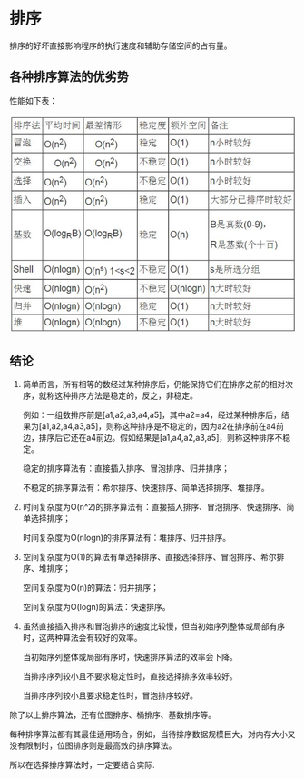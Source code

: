 # 排序

排序的好坏直接影响程序的执行速度和辅助存储空间的占有量。



## 各种排序算法的优劣势

性能如下表：

![sortTable](sortTable\sortTable.jpg)

## 结论

1. 简单而言，所有相等的数经过某种排序后，仍能保持它们在排序之前的相对次序，就称这种排序方法是稳定的，反之，非稳定。

   例如：一组数排序前是[a1,a2,a3,a4,a5]，其中a2=a4，经过某种排序后，结果为[a1,a2,a4,a3,a5]，则称这种排序是不稳定的，因为a2在排序前在a4前边，排序后它还在a4前边。假如结果是[a1,a4,a2,a3,a5]，则称这种排序不稳定。

   稳定的排序算法有：直接插入排序、冒泡排序、归并排序；

   不稳定的排序算法有：希尔排序、快速排序、简单选择排序、堆排序。

2. 时间复杂度为O(n^2)的排序算法有：直接插入排序、冒泡排序、快速排序、简单选择排序；

   时间复杂度为O(nlogn)的排序算法有：堆排序、归并排序。

3. 空间复杂度为O(1)的算法有单选择排序、直接选择排序、冒泡排序、希尔排序、堆排序；

   空间复杂度为O(n)的算法：归并排序；

   空间复杂度为O(logn)的算法：快速排序。

4. 虽然直接插入排序和冒泡排序的速度比较慢，但当初始序列整体或局部有序时，这两种算法会有较好的效率。

   当初始序列整体或局部有序时，快速排序算法的效率会下降。

   当排序序列较小且不要求稳定性时，直接选择排序效率较好。

   当排序序列较小且要求稳定性时，冒泡排序较好。

除了以上排序算法，还有位图排序、桶排序、基数排序等。

每种排序算法都有其最佳适用场合，例如，当待排序数据规模巨大，对内存大小又没有限制时，位图排序则是最高效的排序算法。

所以在选择排序算法时，一定要结合实际.